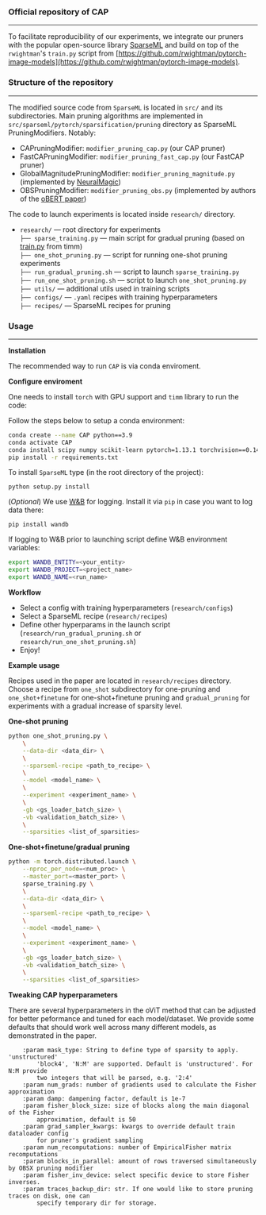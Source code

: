 ### Official repository of CAP
---

To facilitate reproducibility of our experiments, we integrate our pruners with the popular open-source library [SparseML](https://github.com/neuralmagic/sparseml) and build on top of the `rwightman`'s `train.py` script from [https://github.com/rwightman/pytorch-image-models](https://github.com/rwightman/pytorch-image-models).

### Structure of the repository
---

The modified source code from `SparseML` is located in `src/` and its subdirectories. Main pruning algorithms are implemented in `src/sparseml/pytorch/sparsification/pruning` directory as SparseML PruningModifiers. Notably:

- CAPruningModifier: `modifier_pruning_cap.py` (our CAP pruner)
- FastCAPruningModifier: `modifier_pruning_fast_cap.py` (our FastCAP pruner)
- GlobalMagnitudePruningModifier: `modifier_pruning_magnitude.py` (implemented by [NeuralMagic](https://neuralmagic.com/))
- OBSPruningModifier: `modifier_pruning_obs.py` (implemented by authors of the [oBERT paper](https://arxiv.org/abs/2203.07259)) 

The code to launch experiments is located inside `research/` directory. 

- ```research/``` — root directory for experiments \
    ```├── sparse_training.py``` — main script for gradual pruning (based on [train.py](https://github.com/rwightman/pytorch-image-models/blob/master/train.py) from timm) \
    ```├── one_shot_pruning.py``` — script for running one-shot pruning experiments \
    ```├── run_gradual_pruning.sh``` — script to launch `sparse_training.py` \
    ```├── run_one_shot_pruning.sh``` — script to launch `one_shot_pruning.py` \
    ```├── utils/``` — additional utils used in training scripts \
    ```├── configs/``` — `.yaml` recipes with training hyperparameters \
    ```├── recipes/``` — SparseML recipes for pruning


### Usage
---

**Installation**

The recommended way to run `CAP` is via conda enviroment.

**Configure enviroment**

One needs to install `torch` with GPU support and `timm` library to run the code:

Follow the steps below to setup a conda environment:
```bash
conda create --name CAP python==3.9
conda activate CAP
conda install scipy numpy scikit-learn pytorch=1.13.1 torchvision==0.14.1 torchaudio==0.13.1 cudatoolkit=11.3 -c pytorch 
pip install -r requirements.txt
```

To install `SparseML` type (in the root directory of the project):
```
python setup.py install
```

(*Optional*) We use [W&B](https://wandb.ai) for logging. Install it via `pip` in case you want to log data there:

```
pip install wandb
```

If logging to W&B  prior to launching script define W&B environment variables:
```bash
export WANDB_ENTITY=<your_entity>
export WANDB_PROJECT=<project_name>
export WANDB_NAME=<run_name>
```

**Workflow**

- Select a config with training hyperparameters (`research/configs`)
- Select a SparseML recipe (`research/recipes`)
- Define other hyperparams in the launch script (`research/run_gradual_pruning.sh` or `research/run_one_shot_pruning.sh`)
- Enjoy!

**Example usage**

Recipes used in the paper are located in `research/recipes` directory. 
Choose a recipe from `one_shot` subdirectory for one-pruning and `one_shot+finetune`
for one-shot+finetune pruning and  `gradual_pruning` for experiments with a gradual increase of sparsity level.

**One-shot pruning**

```bash
python one_shot_pruning.py \
    \
    --data-dir <data_dir> \
    \
    --sparseml-recipe <path_to_recipe> \
    \
    --model <model_name> \
    \
    --experiment <experiment_name> \
    \
    -gb <gs_loader_batch_size> \
    -vb <validation_batch_size> \
    \
    --sparsities <list_of_sparsities>
```

**One-shot+finetune/gradual pruning**

```bash
python -m torch.distributed.launch \
    --nproc_per_node=<num_proc> \
    --master_port=<master_port> \
    sparse_training.py \
    \
    --data-dir <data_dir> \
    \
    --sparseml-recipe <path_to_recipe> \
    \
    --model <model_name> \
    \
    --experiment <experiment_name> \
    \
    -gb <gs_loader_batch_size> \
    -vb <validation_batch_size> \
    \
    --sparsities <list_of_sparsities>
```

**Tweaking CAP hyperparameters**

There are several hyperparameters in the oViT method that can be adjusted for better peformance and tuned for each model/dataset. We provide some defaults that should work well across many different models, as demonstrated in the paper.

```
    :param mask_type: String to define type of sparsity to apply. 'unstructured'
        'block4', 'N:M' are supported. Default is 'unstructured'. For N:M provide
        two integers that will be parsed, e.g. '2:4'
    :param num_grads: number of gradients used to calculate the Fisher approximation
    :param damp: dampening factor, default is 1e-7
    :param fisher_block_size: size of blocks along the main diagonal of the Fisher
        approximation, default is 50
    :param grad_sampler_kwargs: kwargs to override default train dataloader config
        for pruner's gradient sampling
    :param num_recomputations: number of EmpiricalFisher matrix recomputations
    :param blocks_in_parallel: amount of rows traversed simultaneously by OBSX pruning modifier
    :param fisher_inv_device: select specific device to store Fisher inverses.
    :param traces_backup_dir: str. If one would like to store pruning traces on disk, one can 
        specify temporary dir for storage. 
```
